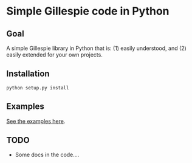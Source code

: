 # Simple Gillespie code in Python

## Goal

A simple Gillespie library in Python that is: (1) easily understood, and (2) easily extended for your own projects.

## Installation

```
python setup.py install
```

## Examples

[See the examples here](examples).

## TODO

* Some docs in the code....
